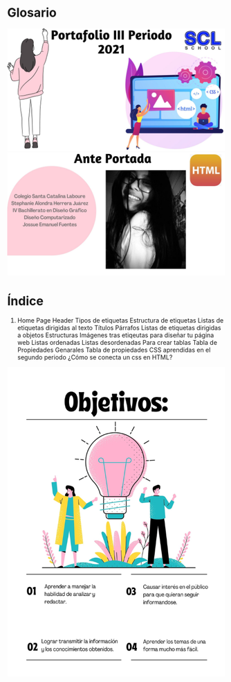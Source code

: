# Glosario

<img src="img2/Portada.jpg">
<img src="img2/Anteportada.jpg">

<h1>Índice</h1>
<ol>
<li>
Home Page
Header
Tipos de etiquetas
Estructura de etiquetas
Listas de etiquetas dirigidas al texto
   Títulos
   Párrafos
Listas de etiquetas dirigidas a objetos
   Estructuras
   Imágenes
tras etiqeutas para diseñar tu página web
  Listas ordenadas
  Listas desordenadas
  Para crear tablas
Tabla de Propiedades Genarales
Tabla de propiedades CSS aprendidas en el segundo periodo 
¿Cómo se conecta un css en HTML?
</li></ol>
<img src="img2/Objetivos.jpg">
